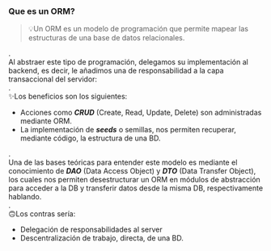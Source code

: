 ### Que es un ORM?

> 💡Un ORM es un modelo de programación que permite mapear las estructuras de una base de datos relacionales.

.  
Al abstraer este tipo de programación, delegamos su implementación al backend, es decir, le añadimos una de responsabilidad a la capa transaccional del servidor:  
.  
✨Los beneficios son los siguientes:

-   Acciones como **_CRUD_** (Create, Read, Update, Delete) son administradas mediante ORM.
-   La implementación de **_seeds_** o semillas, nos permiten recuperar, mediante código, la estructura de una BD.

.  
Una de las bases teóricas para entender este modelo es mediante el conocimiento de **_DAO_** (Data Access Object) y **_DTO_** (Data Transfer Object), los cuales nos permiten desestructurar un ORM en módulos de abstracción para acceder a la DB y transferir datos desde la misma DB, respectivamente hablando.  
.  
🙃Los contras sería:

-   Delegación de responsabilidades al server
-   Descentralización de trabajo, directa, de una BD.